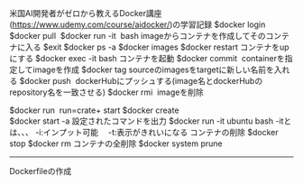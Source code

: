 米国AI開発者がゼロから教えるDocker講座(https://www.udemy.com/course/aidocker/)の学習記録
$docker login
$docker pull <image>
$docker run -it <image> bash imageからコンテナを作成してそのコンテナに入る
$exit
$docker ps -a 
$docker images
$docker restart コンテナをupにする
$docker exec -it <container> bash コンテナを起動
$docker commit <container> <image> containerを指定してimageを作成
$docker tag <source> <target> sourceのimagesをtargetに新しい名前を入れる
$docker push <image> dockerHubにプッシュする(image名とdockerHubのrepository名を一致させる)
$docker rmi <image> imageを削除

$docker run <image> run=crate+ start
$docker create <image>  
$docker start -a <container>設定されたコマンドを出力
$docker run -it ubuntu bash 
-itとは、、、
-i:インプット可能　
-t:表示がきれいになる
コンテナの削除
$docker stop <container>
$docker rm <contianer>
コンテナの全削除
$docker system prune

--------------------------------------------------------------------------------------------------------
Dockerfileの作成
